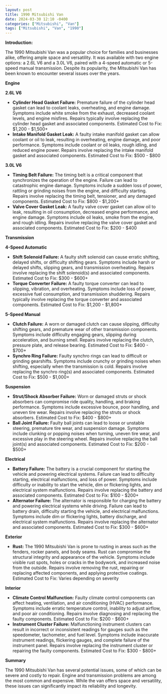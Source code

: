 ```yaml
---
layout: post
title: 1990 Mitsubishi Van
date: 2024-03-30 12:10 -0400
categories: ["Mitsubishi", "Van"]
tags: ["Mitsubishi", "Van", "1990"]
---
```

**Introduction:**

The 1990 Mitsubishi Van was a popular choice for families and businesses alike, offering ample space and versatility. It was available with two engine options: a 2.6L V6 and a 3.0L V6, paired with a 4-speed automatic or 5-speed manual transmission. Despite its popularity, the Mitsubishi Van has been known to encounter several issues over the years.

**Engine**

**2.6L V6**

* **Cylinder Head Gasket Failure:** Premature failure of the cylinder head gasket can lead to coolant leaks, overheating, and engine damage. Symptoms include white smoke from the exhaust, decreased coolant levels, and engine misfires. Repairs typically involve replacing the cylinder head gasket and associated components. Estimated Cost to Fix: $1,200 - $1,500+
* **Intake Manifold Gasket Leak:** A faulty intake manifold gasket can allow coolant or oil to leak, resulting in overheating, engine damage, and poor performance. Symptoms include coolant or oil leaks, rough idling, and reduced engine power. Repairs involve replacing the intake manifold gasket and associated components. Estimated Cost to Fix: $500 - $800

**3.0L V6**

* **Timing Belt Failure:** The timing belt is a critical component that synchronizes the operation of the engine. Failure can lead to catastrophic engine damage. Symptoms include a sudden loss of power, rattling or grinding noises from the engine, and difficulty starting. Repairs involve replacing the timing belt, tensioner, and any damaged components. Estimated Cost to Fix: $800 - $1,200+
* **Valve Cover Gasket Leak:** A faulty valve cover gasket can allow oil to leak, resulting in oil consumption, decreased engine performance, and engine damage. Symptoms include oil leaks, smoke from the engine, and rough idling. Repairs involve replacing the valve cover gasket and associated components. Estimated Cost to Fix: $200 - $400

**Transmission**

**4-Speed Automatic**

* **Shift Solenoid Failure:** A faulty shift solenoid can cause erratic shifting, delayed shifts, or difficulty shifting gears. Symptoms include harsh or delayed shifts, slipping gears, and transmission overheating. Repairs involve replacing the shift solenoid(s) and associated components. Estimated Cost to Fix: $300 - $600+
* **Torque Converter Failure:** A faulty torque converter can lead to slipping, vibration, and overheating. Symptoms include loss of power, excessive fuel consumption, and transmission shuddering. Repairs typically involve replacing the torque converter and associated components. Estimated Cost to Fix: $1,200 - $1,800+

**5-Speed Manual**

* **Clutch Failure:** A worn or damaged clutch can cause slipping, difficulty shifting gears, and premature wear of other transmission components. Symptoms include difficulty engaging gears, slipping during acceleration, and burning smell. Repairs involve replacing the clutch, pressure plate, and release bearing. Estimated Cost to Fix: $400 - $700+
* **Synchro Ring Failure:** Faulty synchro rings can lead to difficult or grinding gearshifts. Symptoms include crunchy or grinding noises when shifting, especially when the transmission is cold. Repairs involve replacing the synchro ring(s) and associated components. Estimated Cost to Fix: $500 - $1,000+

**Suspension**

* **Strut/Shock Absorber Failure:** Worn or damaged struts or shock absorbers can compromise ride quality, handling, and braking performance. Symptoms include excessive bounce, poor handling, and uneven tire wear. Repairs involve replacing the struts or shock absorbers. Estimated Cost to Fix: $400 - $800+
* **Ball Joint Failure:** Faulty ball joints can lead to loose or unstable steering, premature tire wear, and suspension damage. Symptoms include clunking or popping noises when turning, uneven tire wear, and excessive play in the steering wheel. Repairs involve replacing the ball joint(s) and associated components. Estimated Cost to Fix: $200 - $500+

**Electrical**

* **Battery Failure:** The battery is a crucial component for starting the vehicle and powering electrical systems. Failure can lead to difficulty starting, electrical malfunctions, and loss of power. Symptoms include difficulty or inability to start the vehicle, dim or flickering lights, and electrical system malfunctions. Repairs involve replacing the battery and associated components. Estimated Cost to Fix: $100 - $200+
* **Alternator Failure:** The alternator is responsible for charging the battery and powering electrical systems while driving. Failure can lead to battery drain, difficulty starting the vehicle, and electrical malfunctions. Symptoms include dim or flickering lights, battery discharge, and electrical system malfunctions. Repairs involve replacing the alternator and associated components. Estimated Cost to Fix: $300 - $600+

**Exterior**

* **Rust:** The 1990 Mitsubishi Van is prone to rusting in areas such as the fenders, rocker panels, and body seams. Rust can compromise the structural integrity and appearance of the vehicle. Symptoms include visible rust spots, holes or cracks in the bodywork, and increased noise from the outside. Repairs involve removing the rust, repairing or replacing affected components, and applying protective coatings. Estimated Cost to Fix: Varies depending on severity

**Interior**

* **Climate Control Malfunction:** Faulty climate control components can affect heating, ventilation, and air conditioning (HVAC) performance. Symptoms include erratic temperature control, inability to adjust airflow, and poor air conditioning. Repairs involve diagnosing and replacing the faulty components. Estimated Cost to Fix: $200 - $600+
* **Instrument Cluster Failure:** Malfunctioning instrument clusters can result in incorrect or inconsistent readings for gauges such as the speedometer, tachometer, and fuel level. Symptoms include inaccurate instrument readings, flickering gauges, and complete failure of the instrument panel. Repairs involve replacing the instrument cluster or repairing the faulty components. Estimated Cost to Fix: $300 - $800+

**Summary**

The 1990 Mitsubishi Van has several potential issues, some of which can be severe and costly to repair. Engine and transmission problems are among the most common and expensive. While the van offers space and versatility, these issues can significantly impact its reliability and longevity.
